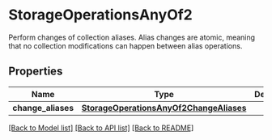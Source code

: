 # StorageOperationsAnyOf2

Perform changes of collection aliases. Alias changes are atomic, meaning that no collection modifications can happen between alias operations.
## Properties
Name | Type | Description | Notes
------------ | ------------- | ------------- | -------------
**change_aliases** | [**StorageOperationsAnyOf2ChangeAliases**](StorageOperationsAnyOf2ChangeAliases.md) |  | 

[[Back to Model list]](../README.md#documentation-for-models) [[Back to API list]](../README.md#documentation-for-api-endpoints) [[Back to README]](../README.md)



